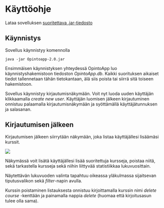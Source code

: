# Käyttöohje

Lataa sovelluksen [suoritettava .jar-tiedosto](https://github.com/anL1/otm-harjoitustyo/releases/tag/v2.0_viikko6)

## Käynnistys

Sovellus käynnistyy komennolla
```
java -jar Opintoapp-2.0.jar
```

Ensimmäisen käynnistyksen yhteydessä OpintoApp luo käynnistyshakemistoon tiedoston _OpintoApp.db_. Kaikki suorituksen aikaiset tiedot tallennetaan tähän tietokantaan, älä siis poista tai siirrä sitä toiseen hakemistoon.

Sovellus käynnistyy kirjautumisnäkymään. Voit nyt luoda uuden käyttäjän klikkaamalla _create new user_.
Käyttäjän luomisen jälkeen kirjautuminen onnistuu palaamalla kirjautumisnäkymään ja syöttämällä käyttäjätunnuksen ja salasanan.

## Kirjautumisen jälkeen

Kirjautumisen jälkeen siirrytään näkymään, joka listaa käyttäjällesi lisäämäsi kurssit.

<img src="https://raw.githubusercontent.com/anL1/otm-harjoitustyo/master/dokumentaatio/images/welcome.png" >

Näkymässä voit lisätä käyttäjällesi lisää suoritettuja kursseja, poistaa niitä, sekä tarkastella kursseja sekä niihin liittyvää statistiikkaa lukuvuosittain. 

Näytettävän lukuvuoden valinta tapahtuu oikeassa yläkulmassa sijaitsevan tiputusvalikon sekä _filter_-napin avulla. 

Kurssin poistaminen listauksesta onnistuu kirjoittamalla kurssin nimi _delete course_ -kenttään ja painamalla nappia _delete_ (huomaa että kirjoitusasun tulee olla sama).
